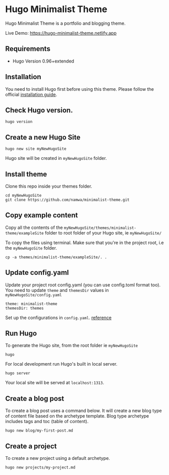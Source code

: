 # Hugo Minimalist Theme

Hugo Minimalist Theme is a portfolio and blogging theme.

Live Demo: https://hugo-minimalist-theme.netlify.app

## Requirements
- Hugo Version 0.96+extended

## Installation

You need to install Hugo first before using this theme.
Please follow the official [installation guide](https://gohugo.io/getting-started/installing/).

## Check Hugo version.
```
hugo version
```
## Create a new Hugo Site

```
hugo new site myNewHugoSite
```

Hugo site will be created in `myNewHugoSite` folder.

## Install theme

Clone this repo inside your themes folder.

```
cd myNewHugoSite
git clone https://github.com/namwa/minimalist-theme.git
```

## Copy example content

Copy all the contents of the `myNewHugoSite/themes/minimalist-theme/exampleSite` folder
to root folder of your Hugo site, ie `myNewHugoSite/`

To copy the files using terminal. Make sure that you're in the project root, i.e the `myNewHugoSite` folder.

```
cp -a themes/minimalist-theme/exampleSite/. .
```

## Update config.yaml

Update your project root config.yaml (you can use config.toml format too).
You need to update `theme` and `themesDir` values in `myNewHugoSite/config.yaml`

```
theme: minimalist-theme
themesDir: themes
```

Set up the configurations in `config.yaml`. [reference](https://github.com/namwa/minimalist-theme/blob/master/exampleSite/config.yaml)


## Run Hugo

To generate the Hugo site, from the root folder ie `myNewHugoSite`
```
hugo
```

For local development run Hugo's built in local server.
```
hugo server
```
Your local site will be served at `localhost:1313`.

## Create a blog post

To create a blog post uses a command below. It will create a new blog type of content
file based on the archetype template. Blog type archetype includes tags and toc (table of content).
```
hugo new blog/my-first-post.md
```

## Create a project

To create a new project using a default archetype.

```
hugo new projects/my-project.md
```
